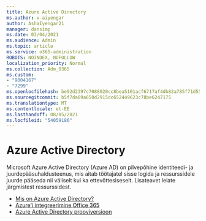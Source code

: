 ```yaml
---
title: Azure Active Directory
ms.author: v-aiyengar
author: AshaIyengar21
manager: dansimp
ms.date: 03/04/2021
ms.audience: Admin
ms.topic: article
ms.service: o365-administration
ROBOTS: NOINDEX, NOFOLLOW
localization_priority: Normal
ms.collection: Adm_O365
ms.custom:
- "9004167"
- "7299"
ms.openlocfilehash: be92d2397c7088020cc8bea5101acf6717af4db82a785f71d55ec5aff9061b1b
ms.sourcegitcommit: b5f7da89a650d2915dc652449623c78be6247175
ms.translationtype: MT
ms.contentlocale: et-EE
ms.lasthandoff: 08/05/2021
ms.locfileid: "54059186"
---
```

# <a name="azure-active-directory"></a>Azure Active Directory

Microsoft Azure Active Directory (Azure AD) on pilvepõhine identiteedi- ja juurdepääsuhaldusteenus, mis aitab töötajatel sisse logida ja ressurssidele juurde pääseda nii väliselt kui ka ettevõttesiseselt. Lisateavet leiate järgmistest ressurssidest.

- [Mis on Azure Active Directory?](https://go.microsoft.com/fwlink/?linkid=2081145)
- [Azure'i integreerimine Office 365](https://go.microsoft.com/fwlink/?linkid=2081218)
- [Azure Active Directory prooviversioon](https://go.microsoft.com/fwlink/?linkid=2081144)

